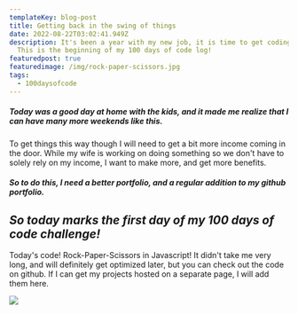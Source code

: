 ```yaml
---
templateKey: blog-post
title: Getting back in the swing of things
date: 2022-08-22T03:02:41.949Z
description: It's been a year with my new job, it is time to get coding again!
  This is the beginning of my 100 days of code log!
featuredpost: true
featuredimage: /img/rock-paper-scissors.jpg
tags:
  - 100daysofcode
---
```

##### *Today was a good day at home with the kids, and it made me realize that I can have many more weekends like this.*

To get things this way though I will need to get a bit more income coming in the door. While my wife is working on doing something so we don't have to solely rely on my income, I want to make more, and get more benefits.

##### *So to do this, I need a better portfolio, and a regular addition to my github portfolio.*

## ***So today marks the first day of my 100 days of code challenge!***

Today's code! Rock-Paper-Scissors in Javascript! It didn't take me very long, and will definitely get optimized later, but you can check out the code on github. If I can get my projects hosted on a separate page, I will add them here.

![](/img/rock-paper-scissors.jpg)